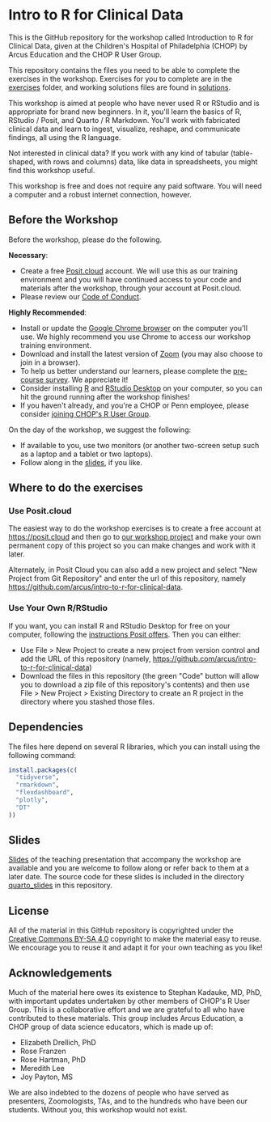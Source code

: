 # Intro to R for Clinical Data

This is the GitHub repository for the workshop called Introduction to R for Clinical Data, given at the Children's Hospital of Philadelphia (CHOP) by Arcus Education and the CHOP R User Group.  

This repository contains the files you need to be able to complete the exercises in the workshop.  Exercises for you to complete are in the [exercises](exercises) folder, and working solutions files are found in [solutions](solutions).

This workshop is aimed at people who have never used R or RStudio and is appropriate for brand new beginners.  In it, you'll learn the basics of R, RStudio / Posit, and Quarto / R Markdown.  You'll work with fabricated clinical data and learn to ingest, visualize, reshape, and communicate findings, all using the R language.  

Not interested in clinical data?  If you work with any kind of tabular (table-shaped, with rows and columns) data, like data in spreadsheets, you might find this workshop useful.  

This workshop is free and does not require any paid software.  You will need a computer and a robust internet connection, however.

## Before the Workshop

Before the workshop, please do the following.  

**Necessary**:

* Create a free [Posit.cloud](https://posit.cloud) account.  We will use this as our training environment and you will have continued access to your code and materials after the workshop, through your account at Posit.cloud.
* Please review our [Code of Conduct](conduct.md).

**Highly Recommended**:

* Install or update the [Google Chrome browser](https://www.google.com/chrome/) on the computer you'll use.  We highly recommend you use Chrome to access our workshop training environment.
* Download and install the latest version of [Zoom](https://zoom.us/download) (you may also choose to join in a browser).
* To help us better understand our learners, please complete the [pre-course survey](https://redcap.link/pre_r_for_clinical_data). We appreciate it!
* Consider installing [R](https://cloud.r-project.org/) and [RStudio Desktop](https://rstudio.com/products/rstudio/download/) on your computer, so you can hit the ground running after the workshop finishes!
* If you haven't already, and you're a CHOP or Penn employee, please consider [joining CHOP's R User Group](http://bit.ly/chopRusers).

On the day of the workshop, we suggest the following:

* If available to you, use two monitors (or another two-screen setup such as a laptop and a tablet or two laptops).
* Follow along in the [slides](https://joy-payton-chop.quarto.pub/intro-to-r-for-clinical-data-2023/), if you like.

## Where to do the exercises

### Use Posit.cloud

The easiest way to do the workshop exercises is to create a free account at <https://posit.cloud> and then go to [our workshop project](https://posit.cloud/content/6121691) and make your own permanent copy of this project so you can make changes and work with it later.

Alternately, in Posit Cloud you can also add a new project and select "New Project from Git Repository" and enter the url of this repository, namely <https://github.com/arcus/intro-to-r-for-clinical-data>.

### Use Your Own R/RStudio

If you want, you can install R and RStudio Desktop for free on your computer, following the [instructions Posit offers](https://posit.co/download/rstudio-desktop/).  Then you can either:

* Use File > New Project to create a new project from version control and add the URL of this repository (namely, <https://github.com/arcus/intro-to-r-for-clinical-data>)
* Download the files in this repository (the green "Code" button will allow you to download a zip file of this repository's contents) and then use File > New Project > Existing Directory to create an R project in the directory where you stashed those files.

## Dependencies

The files here depend on several R libraries, which you can install using the following command:

```r
install.packages(c(
  "tidyverse",
  "rmarkdown",
  "flexdashboard",
  "plotly",
  "DT"
))
```

## Slides

[Slides](https://joy-payton-chop.quarto.pub/intro-to-r-for-clinical-data-2023) of the teaching presentation that accompany the workshop are available and you are welcome to follow along or refer back to them at a later date.  The source code for these slides is included in the directory [quarto_slides](quarto_slides) in this repository.

## License

All of the material in this GitHub repository is copyrighted under the [Creative Commons BY-SA 4.0](https://creativecommons.org/licenses/by-sa/4.0/) copyright to make the material easy to reuse. We encourage you to reuse it and adapt it for your own teaching as you like!

## Acknowledgements

Much of the material here owes its existence to Stephan Kadauke, MD, PhD, with important updates undertaken by other members of CHOP's R User Group.  This is a collaborative effort and we are grateful to all who have contributed to these materials.  This group includes Arcus Education, a CHOP group of data science educators, which is made up of:

* Elizabeth Drellich, PhD
* Rose Franzen
* Rose Hartman, PhD
* Meredith Lee
* Joy Payton, MS

We are also indebted to the dozens of people who have served as presenters, Zoomologists, TAs, and to the hundreds who have been our students.  Without you, this workshop would not exist.
